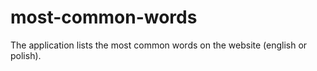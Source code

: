 # most-common-words
 The application lists the most common words on the website (english or polish).
